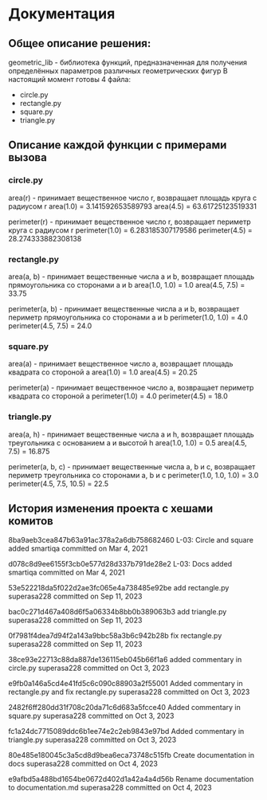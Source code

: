 # Документация
## Общее описание решения:
geometric_lib - библиотека функций, предназначенная для получения определённых параметров различных геометрических фигур
В настоящий момент готовы 4 файла:
- circle.py
- rectangle.py
- square.py
- triangle.py

  
## Описание каждой функции с примерами вызова
### circle.py
area(r) - принимает вещественное число r, возвращает площадь круга с радиусом r
area(1.0) = 3.141592653589793
area(4.5) = 63.61725123519331
  
perimeter(r) - принимает вещественное число r, возвращает периметр круга с радиусом r
perimeter(1.0) = 6.283185307179586
perimeter(4.5) = 28.274333882308138
  
### rectangle.py
area(a, b) - принимает вещественные числа a и b, возвращает площадь прямоугольника со сторонами a и b
area(1.0, 1.0) = 1.0
area(4.5, 7.5) = 33.75
  
perimeter(a, b) - принимает вещественные числа a и b, возвращает периметр прямоугольника со сторонами a и b
perimeter(1.0, 1.0) = 4.0
perimeter(4.5, 7.5) = 24.0
  
### square.py
area(a) - принимает вещественное число a, возвращает площадь квадрата со стороной a
area(1.0) = 1.0
area(4.5) = 20.25
  
perimeter(a) - принимает вещественное число a, возвращает периметр квадрата со стороной a
perimeter(1.0) = 4.0
perimeter(4.5) = 18.0

### triangle.py
area(a, h) - принимает вещественные числа a и h, возвращает площадь треугольника с основанием a и высотой h
area(1.0, 1.0) = 0.5
area(4.5, 7.5) = 16.875
  
perimeter(a, b, c) - принимает вещественные числа a, b и c, возвращает периметр треугольника со сторонами a, b и c
perimeter(1.0, 1.0, 1.0) = 3.0
perimeter(4.5, 7.5, 10.5) = 22.5

  
## История изменения проекта с хешами комитов
8ba9aeb3cea847b63a91ac378a2a6db758682460
  L-03: Circle and square added
smartiqa committed on Mar 4, 2021
  
d078c8d9ee6155f3cb0e577d28d337b791de28e2
  L-03: Docs added
smartiqa committed on Mar 4, 2021
  
53e522218da5f022d2ae3fc065e4a738485e92be
  add rectangle.py
superasa228 committed on Sep 11, 2023
  
bac0c271d467a408d6f5a06334b8bb0b389063b3
  add triangle.py
superasa228 committed on Sep 11, 2023

0f7981f4dea7d94f2a143a9bbc58a3b6c942b28b
  fix rectangle.py
superasa228 committed on Sep 11, 2023

38ce93e22713c88da887de136115eb045b66f1a6
  added commentary in circle.py
superasa228 committed on Oct 3, 2023

e9fb0a146a5cd4e41fd5c6c090c88903a2f55001
  Added commentary in rectangle.py and fix rectangle.py
superasa228 committed on Oct 3, 2023

2482f6ff280dd31f708c20da71c6d683a5fcce40
  Added commentary in square.py
superasa228 committed on Oct 3, 2023

fc1a24dc7715089ddc6b1ee74e2c2eb9843e97bd
  Added commentary in triangle.py
superasa228 committed on Oct 3, 2023

80e485e180045c3a5cd8d9bea6eca73748c515fb
Create documentation in docs
superasa228 committed on Oct 4, 2023

e9afbd5a488bd1654be0672d402d1a42a4a4d56b
Rename documentation to documentation.md
superasa228 committed on Oct 4, 2023
